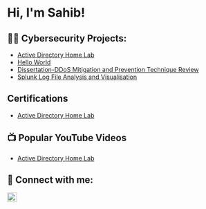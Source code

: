 <h1>Hi, I'm Sahib! </h1>

<h2>👨‍💻 Cybersecurity Projects:</h2>

  - [Active Directory Home Lab](https://github.com/SahibGh/ActiveDirectoryLab)
  - [Hello World](https://github.com/joshmadakor1/Algorithms-Practice)
  - [Dissertation-DDoS Mitigation and Prevention Technique Review](https://github.com/SahibGh/Dissertation)
  - [Splunk Log File Analysis and Visualisation](https://github.com/SahibGh/Splunk-Log-File-Analysis)
 
<h2> Certifications </h2>

- [Active Directory Home Lab](https://www.youtube.com/watch?v=a83ASGn_V_s)

<h2>📺 Popular YouTube Videos</h2>

- [Active Directory Home Lab](https://www.youtube.com/watch?v=a83ASGn_V_s)


<h2> 🤳 Connect with me:</h2>

[<img align="left" alt="SahibGhataura | LinkedIn" width="22px" src="https://cdn.jsdelivr.net/npm/simple-icons@v3/icons/linkedin.svg" />][linkedin]


[twitter]: https://twitter.com/joshmadakor
[youtube]: https://www.youtube.com/c/joshmadakor
[instagram]: https://www.instagram.com/joshmadakor/
[linkedin]: https://www.linkedin.com/in/sahib-ghataura/

<!--
**SahibGh/SahibGh** is a ✨ _special_ ✨ repository because its `README.md` (this file) appears on your GitHub profile.

Here are some ideas to get you started:

- 🔭 I’m currently working on ...
- 🌱 I’m currently learning ...
- 👯 I’m looking to collaborate on ...
- 🤔 I’m looking for help with ...
- 💬 Ask me about ...
- 📫 How to reach me: ...
- 😄 Pronouns: ...
- ⚡ Fun fact: ...
-->
